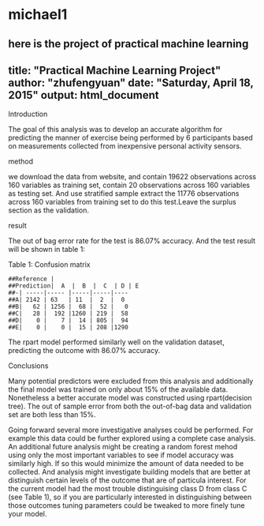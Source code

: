 # michael1
here is the project of practical machine learning
---
title: "Practical Machine Learning Project"
author: "zhufengyuan"
date: "Saturday, April 18, 2015"
output: html_document
---
Introduction

The goal of this analysis was to develop an accurate algorithm for predicting the manner of exercise being performed by 6 participants based on measurements collected from inexpensive personal activity sensors.

method

we download the data from website, and contain 19622 observations across 160 variables as training set, contain 20 observations across 160 variables as testing set. And use stratified sample extract the 11776 observations across 160 variables from training set to do this test.Leave the surplus section as the validation.

result

The out of bag error rate for the test is 86.07% accuracy. And the test result will be shown in table 1:

Table 1: Confusion matrix 
```{r}
##Reference |
##Prediction|  A  |  B  |  C  | D | E
##-| -----|----- |-----|-----|----
##A| 2142 | 63   | 11  |  2  |  0
##B|   62 | 1256 |  68 |  52 |   0
##C|   28 |  192 |1260 | 219 |  58
##D|    0 |    7 |  14 | 805 |  94
##E|    0 |    0 |  15 | 208 |1290
```
The rpart model performed similarly well on the validation dataset, predicting the outcome with 86.07% accuracy.

Conclusions

Many potential predictors were excluded from this analysis and additionally the final model was trained on only about 15% of the available data. Nonetheless a better accurate model was constructed using rpart(decision tree). The out of sample error from both the out-of-bag data and validation set are both less than 15%.

Going forward several more investigative analyses could be performed. For example this data could be further explored using a complete case analysis. An additional future analysis might be creating a random forest mehod using only the most important variables to see if model accuracy was similarly high. If so this would minimize the amount of data needed to be collected. And analysis might investigate building models that are better at distinguish certain levels of the outcome that are of particula interest. For the current model had the most trouble distinguising class D from class C (see Table 1), so if you are particularly interested in distinguishing between those outcomes tuning parameters could be tweaked to more finely tune your model.
